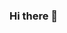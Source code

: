### Hi there 👋

<!--
**Manoj2208/Manoj2208** is a ✨ _special_ ✨ repository because its `README.md` (this file) appears on your GitHub profile.

Here are some ideas to get you started:

- 🔭 I’m currently taking training as well as internship @HCL...
- 👀 I’m interested in backend development  ...
- 🌱 I’m currently learning Java Fullstack  ...
- 📫 How to reach me: manojmk2209@gmail.com...
- 
-->
